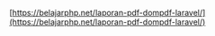 [https://belajarphp.net/laporan-pdf-dompdf-laravel/](https://belajarphp.net/laporan-pdf-dompdf-laravel/)

